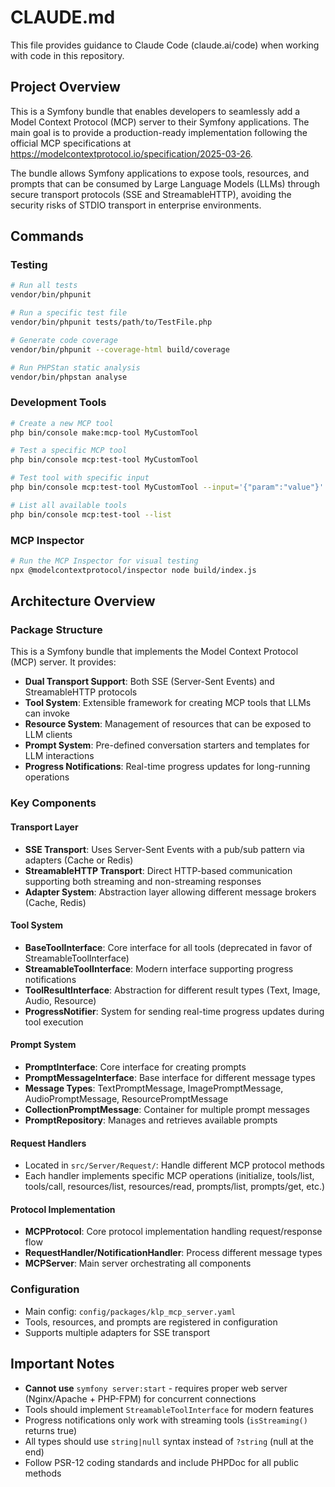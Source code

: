 # CLAUDE.md

This file provides guidance to Claude Code (claude.ai/code) when working with code in this repository.

## Project Overview

This is a Symfony bundle that enables developers to seamlessly add a Model Context Protocol (MCP) server to their Symfony applications. The main goal is to provide a production-ready implementation following the official MCP specifications at https://modelcontextprotocol.io/specification/2025-03-26.

The bundle allows Symfony applications to expose tools, resources, and prompts that can be consumed by Large Language Models (LLMs) through secure transport protocols (SSE and StreamableHTTP), avoiding the security risks of STDIO transport in enterprise environments.

## Commands

### Testing
```bash
# Run all tests
vendor/bin/phpunit

# Run a specific test file
vendor/bin/phpunit tests/path/to/TestFile.php

# Generate code coverage
vendor/bin/phpunit --coverage-html build/coverage

# Run PHPStan static analysis
vendor/bin/phpstan analyse
```

### Development Tools
```bash
# Create a new MCP tool
php bin/console make:mcp-tool MyCustomTool

# Test a specific MCP tool
php bin/console mcp:test-tool MyCustomTool

# Test tool with specific input
php bin/console mcp:test-tool MyCustomTool --input='{"param":"value"}'

# List all available tools
php bin/console mcp:test-tool --list
```

### MCP Inspector
```bash
# Run the MCP Inspector for visual testing
npx @modelcontextprotocol/inspector node build/index.js
```

## Architecture Overview

### Package Structure
This is a Symfony bundle that implements the Model Context Protocol (MCP) server. It provides:

- **Dual Transport Support**: Both SSE (Server-Sent Events) and StreamableHTTP protocols
- **Tool System**: Extensible framework for creating MCP tools that LLMs can invoke
- **Resource System**: Management of resources that can be exposed to LLM clients
- **Prompt System**: Pre-defined conversation starters and templates for LLM interactions
- **Progress Notifications**: Real-time progress updates for long-running operations

### Key Components

#### Transport Layer
- **SSE Transport**: Uses Server-Sent Events with a pub/sub pattern via adapters (Cache or Redis)
- **StreamableHTTP Transport**: Direct HTTP-based communication supporting both streaming and non-streaming responses
- **Adapter System**: Abstraction layer allowing different message brokers (Cache, Redis)

#### Tool System
- **BaseToolInterface**: Core interface for all tools (deprecated in favor of StreamableToolInterface)
- **StreamableToolInterface**: Modern interface supporting progress notifications
- **ToolResultInterface**: Abstraction for different result types (Text, Image, Audio, Resource)
- **ProgressNotifier**: System for sending real-time progress updates during tool execution

#### Prompt System
- **PromptInterface**: Core interface for creating prompts
- **PromptMessageInterface**: Base interface for different message types
- **Message Types**: TextPromptMessage, ImagePromptMessage, AudioPromptMessage, ResourcePromptMessage
- **CollectionPromptMessage**: Container for multiple prompt messages
- **PromptRepository**: Manages and retrieves available prompts

#### Request Handlers
- Located in `src/Server/Request/`: Handle different MCP protocol methods
- Each handler implements specific MCP operations (initialize, tools/list, tools/call, resources/list, resources/read, prompts/list, prompts/get, etc.)

#### Protocol Implementation
- **MCPProtocol**: Core protocol implementation handling request/response flow
- **RequestHandler/NotificationHandler**: Process different message types
- **MCPServer**: Main server orchestrating all components

### Configuration
- Main config: `config/packages/klp_mcp_server.yaml`
- Tools, resources, and prompts are registered in configuration
- Supports multiple adapters for SSE transport

## Important Notes

- **Cannot use** `symfony server:start` - requires proper web server (Nginx/Apache + PHP-FPM) for concurrent connections
- Tools should implement `StreamableToolInterface` for modern features
- Progress notifications only work with streaming tools (`isStreaming()` returns true)
- All types should use `string|null` syntax instead of `?string` (null at the end)
- Follow PSR-12 coding standards and include PHPDoc for all public methods